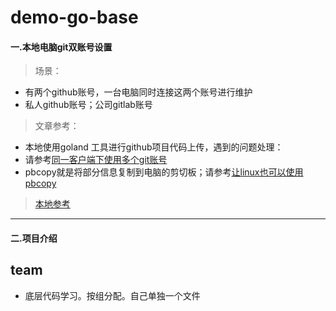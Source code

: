 # demo-go-base#### 一.本地电脑git双账号设置> 场景： - 有两个github账号，一台电脑同时连接这两个账号进行维护 - 私人github账号；公司gitlab账号> 文章参考： - 本地使用goland 工具进行github项目代码上传，遇到的问题处理： - 请参考[同一客户端下使用多个git账号](https://blog.csdn.net/u014166319/article/details/78570868) - pbcopy就是将部分信息复制到电脑的剪切板；请参考[让linux也可以使用pbcopy](https://blog.csdn.net/longyinyushi/article/details/72783484)> [本地参考](assets/md/technology/mac-git.md)---#### 二.项目介绍## team- 底层代码学习。按组分配。自己单独一个文件